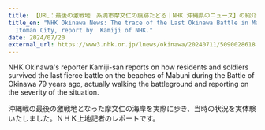 ```yaml
---
title: 【URL：最後の激戦地　糸満市摩文仁の痕跡たどる｜NHK 沖縄県のニュース】の紹介
title_en: "NHK Okinawa News: The trace of the Last Okinawa Battle in Mabuni,
  Itoman City, report by  Kamiji of NHK."
date: 2024/07/20
external_url: https://www3.nhk.or.jp/lnews/okinawa/20240711/5090028618.html
---
```

NHK Okinawa's reporter Kamiji-san reports on how residents and soldiers survived the last fierce battle on the beaches of Mabuni during the Battle of Okinawa 79 years ago, actually walking the battleground and reporting on the severity of the situation.

沖縄戦の最後の激戦地となった摩文仁の海岸を実際に歩き、当時の状況を実体験いたしました。ＮＨＫ上地記者のレポートです。